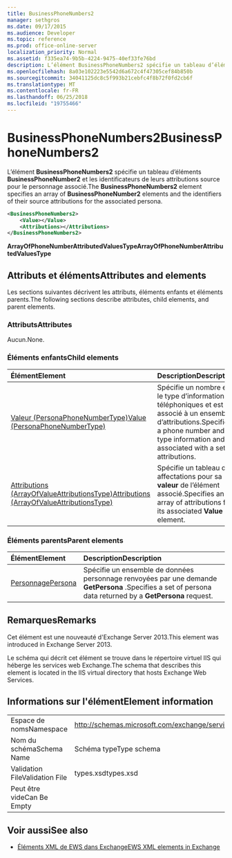```yaml
---
title: BusinessPhoneNumbers2
manager: sethgros
ms.date: 09/17/2015
ms.audience: Developer
ms.topic: reference
ms.prod: office-online-server
localization_priority: Normal
ms.assetid: f335ea74-9b5b-4224-9475-40ef33fe76bd
description: L’élément BusinessPhoneNumbers2 spécifie un tableau d’éléments BusinessPhoneNumber2 et les identificateurs de leurs attributions source pour le personnage associé.
ms.openlocfilehash: 8a03e102223e5542d6a672c4f47305cef84b850b
ms.sourcegitcommit: 34041125dc8c5f993b21cebfc4f8b72f0fd2cb6f
ms.translationtype: MT
ms.contentlocale: fr-FR
ms.lasthandoff: 06/25/2018
ms.locfileid: "19755466"
---
```

# <a name="businessphonenumbers2"></a><span data-ttu-id="7ae41-103">BusinessPhoneNumbers2</span><span class="sxs-lookup"><span data-stu-id="7ae41-103">BusinessPhoneNumbers2</span></span>

<span data-ttu-id="7ae41-104">L’élément **BusinessPhoneNumbers2** spécifie un tableau d’éléments **BusinessPhoneNumber2** et les identificateurs de leurs attributions source pour le personnage associé.</span><span class="sxs-lookup"><span data-stu-id="7ae41-104">The **BusinessPhoneNumbers2** element specifies an array of **BusinessPhoneNumber2** elements and the identifiers of their source attributions for the associated persona.</span></span> 
  
```XML
<BusinessPhoneNumbers2>
    <Value></Value>
    <Attributions></Attributions>
</BusinessPhoneNumbers2>
```

 <span data-ttu-id="7ae41-105">**ArrayOfPhoneNumberAttributedValuesType**</span><span class="sxs-lookup"><span data-stu-id="7ae41-105">**ArrayOfPhoneNumberAttributedValuesType**</span></span>
## <a name="attributes-and-elements"></a><span data-ttu-id="7ae41-106">Attributs et éléments</span><span class="sxs-lookup"><span data-stu-id="7ae41-106">Attributes and elements</span></span>

<span data-ttu-id="7ae41-107">Les sections suivantes décrivent les attributs, éléments enfants et éléments parents.</span><span class="sxs-lookup"><span data-stu-id="7ae41-107">The following sections describe attributes, child elements, and parent elements.</span></span>
  
### <a name="attributes"></a><span data-ttu-id="7ae41-108">Attributs</span><span class="sxs-lookup"><span data-stu-id="7ae41-108">Attributes</span></span>

<span data-ttu-id="7ae41-109">Aucun.</span><span class="sxs-lookup"><span data-stu-id="7ae41-109">None.</span></span>
  
### <a name="child-elements"></a><span data-ttu-id="7ae41-110">Éléments enfants</span><span class="sxs-lookup"><span data-stu-id="7ae41-110">Child elements</span></span>

|<span data-ttu-id="7ae41-111">**Élément**</span><span class="sxs-lookup"><span data-stu-id="7ae41-111">**Element**</span></span>|<span data-ttu-id="7ae41-112">**Description**</span><span class="sxs-lookup"><span data-stu-id="7ae41-112">**Description**</span></span>|
|:-----|:-----|
|[<span data-ttu-id="7ae41-113">Valeur (PersonaPhoneNumberType)</span><span class="sxs-lookup"><span data-stu-id="7ae41-113">Value (PersonaPhoneNumberType)</span></span>](value-personaphonenumbertype.md) <br/> |<span data-ttu-id="7ae41-114">Spécifie un nombre et le type d’informations téléphoniques et est associé à un ensemble d’attributions.</span><span class="sxs-lookup"><span data-stu-id="7ae41-114">Specifies a phone number and type information and is associated with a set of attributions.</span></span>  <br/> |
|[<span data-ttu-id="7ae41-115">Attributions (ArrayOfValueAttributionsType)</span><span class="sxs-lookup"><span data-stu-id="7ae41-115">Attributions (ArrayOfValueAttributionsType)</span></span>](attributions-arrayofvalueattributionstype.md) <br/> |<span data-ttu-id="7ae41-116">Spécifie un tableau des affectations pour sa **valeur** de l’élément associé.</span><span class="sxs-lookup"><span data-stu-id="7ae41-116">Specifies an array of attributions for its associated **Value** element.</span></span>  <br/> |
   
### <a name="parent-elements"></a><span data-ttu-id="7ae41-117">Éléments parents</span><span class="sxs-lookup"><span data-stu-id="7ae41-117">Parent elements</span></span>

|<span data-ttu-id="7ae41-118">**Élément**</span><span class="sxs-lookup"><span data-stu-id="7ae41-118">**Element**</span></span>|<span data-ttu-id="7ae41-119">**Description**</span><span class="sxs-lookup"><span data-stu-id="7ae41-119">**Description**</span></span>|
|:-----|:-----|
|[<span data-ttu-id="7ae41-120">Personnage</span><span class="sxs-lookup"><span data-stu-id="7ae41-120">Persona</span></span>](persona.md) <br/> |<span data-ttu-id="7ae41-121">Spécifie un ensemble de données personnage renvoyées par une demande **GetPersona** .</span><span class="sxs-lookup"><span data-stu-id="7ae41-121">Specifies a set of persona data returned by a **GetPersona** request.</span></span>  <br/> |
   
## <a name="remarks"></a><span data-ttu-id="7ae41-122">Remarques</span><span class="sxs-lookup"><span data-stu-id="7ae41-122">Remarks</span></span>

<span data-ttu-id="7ae41-123">Cet élément est une nouveauté d'Exchange Server 2013.</span><span class="sxs-lookup"><span data-stu-id="7ae41-123">This element was introduced in Exchange Server 2013.</span></span>
  
<span data-ttu-id="7ae41-124">Le schéma qui décrit cet élément se trouve dans le répertoire virtuel IIS qui héberge les services web Exchange.</span><span class="sxs-lookup"><span data-stu-id="7ae41-124">The schema that describes this element is located in the IIS virtual directory that hosts Exchange Web Services.</span></span>
  
## <a name="element-information"></a><span data-ttu-id="7ae41-125">Informations sur l'élément</span><span class="sxs-lookup"><span data-stu-id="7ae41-125">Element information</span></span>

|||
|:-----|:-----|
|<span data-ttu-id="7ae41-126">Espace de noms</span><span class="sxs-lookup"><span data-stu-id="7ae41-126">Namespace</span></span>  <br/> |http://schemas.microsoft.com/exchange/services/2006/types  <br/> |
|<span data-ttu-id="7ae41-127">Nom du schéma</span><span class="sxs-lookup"><span data-stu-id="7ae41-127">Schema Name</span></span>  <br/> |<span data-ttu-id="7ae41-128">Schéma type</span><span class="sxs-lookup"><span data-stu-id="7ae41-128">Type schema</span></span>  <br/> |
|<span data-ttu-id="7ae41-129">Validation File</span><span class="sxs-lookup"><span data-stu-id="7ae41-129">Validation File</span></span>  <br/> |<span data-ttu-id="7ae41-130">types.xsd</span><span class="sxs-lookup"><span data-stu-id="7ae41-130">types.xsd</span></span>  <br/> |
|<span data-ttu-id="7ae41-131">Peut être vide</span><span class="sxs-lookup"><span data-stu-id="7ae41-131">Can Be Empty</span></span>  <br/> ||
   
## <a name="see-also"></a><span data-ttu-id="7ae41-132">Voir aussi</span><span class="sxs-lookup"><span data-stu-id="7ae41-132">See also</span></span>



- [<span data-ttu-id="7ae41-133">Éléments XML de EWS dans Exchange</span><span class="sxs-lookup"><span data-stu-id="7ae41-133">EWS XML elements in Exchange</span></span>](ews-xml-elements-in-exchange.md)

